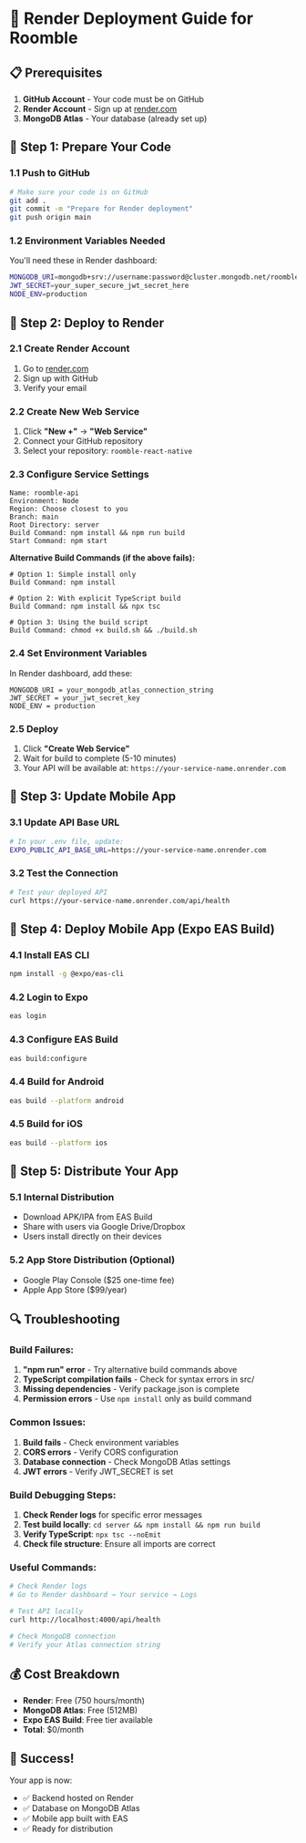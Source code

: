 # 🚀 Render Deployment Guide for Roomble

## 📋 Prerequisites

1. **GitHub Account** - Your code must be on GitHub
2. **Render Account** - Sign up at [render.com](https://render.com)
3. **MongoDB Atlas** - Your database (already set up)

## 🔧 Step 1: Prepare Your Code

### 1.1 Push to GitHub
```bash
# Make sure your code is on GitHub
git add .
git commit -m "Prepare for Render deployment"
git push origin main
```

### 1.2 Environment Variables Needed
You'll need these in Render dashboard:
```bash
MONGODB_URI=mongodb+srv://username:password@cluster.mongodb.net/roomble?retryWrites=true&w=majority
JWT_SECRET=your_super_secure_jwt_secret_here
NODE_ENV=production
```

## 🚀 Step 2: Deploy to Render

### 2.1 Create Render Account
1. Go to [render.com](https://render.com)
2. Sign up with GitHub
3. Verify your email

### 2.2 Create New Web Service
1. Click **"New +"** → **"Web Service"**
2. Connect your GitHub repository
3. Select your repository: `roomble-react-native`

### 2.3 Configure Service Settings
```
Name: roomble-api
Environment: Node
Region: Choose closest to you
Branch: main
Root Directory: server
Build Command: npm install && npm run build
Start Command: npm start
```

**Alternative Build Commands (if the above fails):**
```
# Option 1: Simple install only
Build Command: npm install

# Option 2: With explicit TypeScript build
Build Command: npm install && npx tsc

# Option 3: Using the build script
Build Command: chmod +x build.sh && ./build.sh
```

### 2.4 Set Environment Variables
In Render dashboard, add these:
```
MONGODB_URI = your_mongodb_atlas_connection_string
JWT_SECRET = your_jwt_secret_key
NODE_ENV = production
```

### 2.5 Deploy
1. Click **"Create Web Service"**
2. Wait for build to complete (5-10 minutes)
3. Your API will be available at: `https://your-service-name.onrender.com`

## 🔗 Step 3: Update Mobile App

### 3.1 Update API Base URL
```bash
# In your .env file, update:
EXPO_PUBLIC_API_BASE_URL=https://your-service-name.onrender.com
```

### 3.2 Test the Connection
```bash
# Test your deployed API
curl https://your-service-name.onrender.com/api/health
```

## 📱 Step 4: Deploy Mobile App (Expo EAS Build)

### 4.1 Install EAS CLI
```bash
npm install -g @expo/eas-cli
```

### 4.2 Login to Expo
```bash
eas login
```

### 4.3 Configure EAS Build
```bash
eas build:configure
```

### 4.4 Build for Android
```bash
eas build --platform android
```

### 4.5 Build for iOS
```bash
eas build --platform ios
```

## 🎯 Step 5: Distribute Your App

### 5.1 Internal Distribution
- Download APK/IPA from EAS Build
- Share with users via Google Drive/Dropbox
- Users install directly on their devices

### 5.2 App Store Distribution (Optional)
- Google Play Console ($25 one-time fee)
- Apple App Store ($99/year)

## 🔍 Troubleshooting

### Build Failures:
1. **"npm run" error** - Try alternative build commands above
2. **TypeScript compilation fails** - Check for syntax errors in src/
3. **Missing dependencies** - Verify package.json is complete
4. **Permission errors** - Use `npm install` only as build command

### Common Issues:
1. **Build fails** - Check environment variables
2. **CORS errors** - Verify CORS configuration
3. **Database connection** - Check MongoDB Atlas settings
4. **JWT errors** - Verify JWT_SECRET is set

### Build Debugging Steps:
1. **Check Render logs** for specific error messages
2. **Test build locally**: `cd server && npm install && npm run build`
3. **Verify TypeScript**: `npx tsc --noEmit`
4. **Check file structure**: Ensure all imports are correct

### Useful Commands:
```bash
# Check Render logs
# Go to Render dashboard → Your service → Logs

# Test API locally
curl http://localhost:4000/api/health

# Check MongoDB connection
# Verify your Atlas connection string
```

## 💰 Cost Breakdown
- **Render**: Free (750 hours/month)
- **MongoDB Atlas**: Free (512MB)
- **Expo EAS Build**: Free tier available
- **Total**: $0/month

## 🎉 Success!
Your app is now:
- ✅ Backend hosted on Render
- ✅ Database on MongoDB Atlas
- ✅ Mobile app built with EAS
- ✅ Ready for distribution

